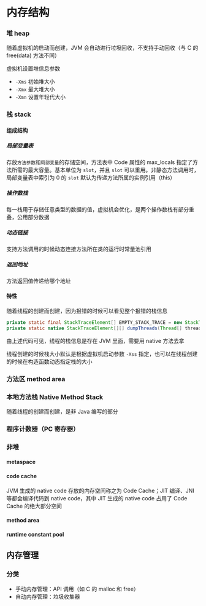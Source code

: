 # 内存结构

### 堆 heap

随着虚拟机的启动而创建，JVM 会自动进行垃圾回收，不支持手动回收（与 C 的 free(data) 方法不同）



虚拟机设置堆信息参数

* `-Xms` 初始堆大小
* `-Xmx` 最大堆大小
* `-Xmn` 设置年轻代大小



### 栈 stack

#### 组成结构

##### 局部变量表

存放`方法参数`和`局部变量`的存储空间，方法表中 Code 属性的 max_locals 指定了方法所需的最大容量。基本单位为 `slot`，并且 `slot` 可以重用。非静态方法调用时，局部变量表中索引为 0 的 `slot` 默认为传递方法所属的实例引用（this）

##### 操作数栈

每一栈用于存储任意类型的数据的值，虚拟机会优化，是两个操作数栈有部分重叠，公用部分数据

##### 动态链接

支持方法调用的时候动态连接方法所在类的运行时常量池引用

##### 返回地址

方法返回值传递给哪个地址



#### 特性

随着线程的创建而创建，因为报错的时候可以看见整个报错的栈信息

```java
private static final StackTraceElement[] EMPTY_STACK_TRACE = new StackTraceElement[0];
private static native StackTraceElement[][] dumpThreads(Thread[] threads);
```

由上述代码可见，线程的栈信息是存在 JVM 里面，需要用 native 方法去拿

线程创建的时候栈大小默认是根据虚拟机启动参数 `-Xss` 指定，也可以在线程创建的时候在构造函数动态指定栈的大小



### 方法区 method area



### 本地方法栈 Native Method Stack

随着线程的创建而创建，是非 Java 编写的部分



### 程序计数器（PC 寄存器）



### 非堆

#### metaspace

#### code cache

JVM 生成的 native code 存放的内存空间称之为 Code Cache；JIT 编译、JNI 等都会编译代码到 native code，其中 JIT 生成的 native code 占用了 Code Cache 的绝大部分空间

#### method area

#### runtime constant pool



## 内存管理

### 分类

* 手动内存管理：API 调用（如 C 的 malloc 和 free）
* 自动内存管理：垃圾收集器
